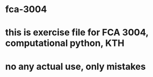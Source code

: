 # fca-3004
# this is exercise file for FCA 3004, computational python, KTH
# no any actual use, only mistakes
